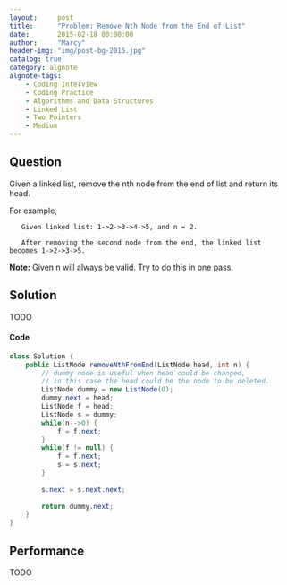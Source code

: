 ```yaml
---
layout:     post
title:      "Problem: Remove Nth Node from the End of List"
date:       2015-02-18 00:00:00
author:     "Marcy"
header-img: "img/post-bg-2015.jpg"
catalog: true
category: algnote
algnote-tags:
    - Coding Interview
    - Coding Practice
    - Algorithms and Data Structures
    - Linked List
    - Two Pointers
    - Medium
---
```


## Question

Given a linked list, remove the nth node from the end of list and return its head.

For example,
```
   Given linked list: 1->2->3->4->5, and n = 2.

   After removing the second node from the end, the linked list becomes 1->2->3->5.
```
**Note:**
Given n will always be valid.
Try to do this in one pass.

## Solution
TODO

#### Code
```java
class Solution {
    public ListNode removeNthFromEnd(ListNode head, int n) {
        // dummy node is useful when head could be changed,
        // in this case the head could be the node to be deleted.
        ListNode dummy = new ListNode(0);
        dummy.next = head;
        ListNode f = head;
        ListNode s = dummy;
        while(n-->0) {
            f = f.next;
        }
        while(f != null) {
            f = f.next;
            s = s.next;
        }
        
        s.next = s.next.next;
        
        return dummy.next;
    }
}
```

## Performance
TODO
